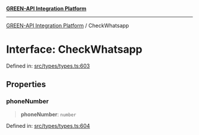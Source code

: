 [**GREEN-API Integration Platform**](../README.md)

***

[GREEN-API Integration Platform](../globals.md) / CheckWhatsapp

# Interface: CheckWhatsapp

Defined in: [src/types/types.ts:603](https://github.com/green-api/greenapi-integration/blob/1e2009040b9fbee0c78f6935b3e8b1d1b6550313/src/types/types.ts#L603)

## Properties

### phoneNumber

> **phoneNumber**: `number`

Defined in: [src/types/types.ts:604](https://github.com/green-api/greenapi-integration/blob/1e2009040b9fbee0c78f6935b3e8b1d1b6550313/src/types/types.ts#L604)
